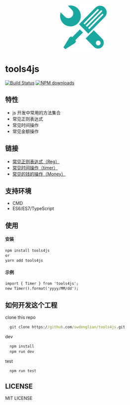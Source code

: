 <p align="center">
  <img width="150" src="icon.png">
</p>


# tools4js
[![Build Status](https://img.shields.io/travis/swdenglian/tools4js.svg?branch=master)](https://img.shields.io/travis/swdenglian/tools4js)
[![NPM downloads](http://img.shields.io/npm/dt/tools4js.svg?style=flat-square)](https://npmjs.com/package/tools4js)

## 特性
- js 开发中常用的方法集合
- 常见正则表达式
- 常见时间操作
- 常见金额操作

## 链接
- [常见正则表达式（Reg）](./src/reg/README.md)
- [常见时间操作（timer）](./src/timer/README.md)
- [常见的钱的操作（Money）](./src/money/README.md)

## 支持环境
- CMD
- ES6/ES7/TypeScript

## 使用
#### 安装
```
npm install tools4js
or
yarn add tools4js
```
#### 示例
```
import { Timer } from 'tools4js';
new Timer().format('yyyy/MM/dd');
```

## 如何开发这个工程

clone this repo
```cmd
  git clone https://github.com/swdenglian/tools4js.git
```
dev
```cmd
  npm install
  npm run dev  
```
test
```cmd
  npm run test
```

## LICENSE
MIT LICENSE